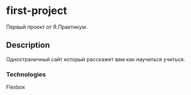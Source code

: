 # first-project

Первый проект от Я.Практикум.

## Description

Одностраничный сайт который расскажет вам как научиться учиться.

### Technologies

Flexbox


